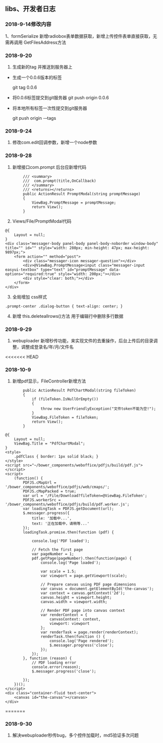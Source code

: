 ## libs、开发者日志


### 2018-9-14修改内容

1、formSerialize 新增radiobox表单数据获取，新增上传控件表单直接获取，无需再调用 GetFilesAddress方法

###  2018-9-20
 1. 生成新的tag 并推送到服务器上

* 生成一个0.0.6版本的标签

    git tag 0.0.6

* 将0.0.6标签提交到git服务器
     git push origin 0.0.6

* 将本地所有标签一次性提交到git服务器

    git push origin -–tags

### 2018-9-24
1. 修改com.edit回调参数，新增一个node参数


### 2018-9-28
1.  新增接口com.prompt
后台应新增代码 
~~~
        /// <summary>
        ///  com.prompt(title,OnCallback)
        /// </summary>
        /// <returns></returns>
        public ActionResult PromptModal(string promptMessage)
        {
            ViewBag.PromptMessage = promptMessage;
            return View();
        }
~~~

2. Views/File/PromptModal代码 
~~~
@{
    Layout = null;
}
<div class="messager-body panel-body panel-body-noborder window-body" title="" id="" style="width: 280px; min-height: 47px; max-height: 9897px;">
    <form action="" method="post">
        <div class="messager-icon messager-question"></div>
        <div>@ViewBag.PromptMessage<input class="messager-input easyui-textbox" type="text" id="promptMessage" data-options="required:true" style="width: 200px;"></div>
        <div style="clear: both;"></div>
    </form>
</div>
~~~

3. 全局增加 css样式
~~~
.prompt-center .dialog-button { text-align: center; }

~~~

4. 新增 this.deleteallrows()方法 用于编辑行中删除多行数据

### 2018-9-29
 
1. webuploader 新增秒传功能，来实现文件的去重操作，后台上传后的目录调整，调整成登录名/年/月/文件名

<<<<<<< HEAD
### 2018-10-9

1. 新增pdf显示，FileController新增方法
~~~
        public ActionResult PdfChartModal(string fileToken)
        {
            if (fileToken.IsNullOrEmpty())
            {
                throw new UserFriendlyException("文件token不能为空!");
            }
            ViewBag.FileToken = fileToken;
            return View();
        }
~~~

~~~
@{
    Layout = null;
    ViewBag.Title = "PdfChartModal";
}
<style>
    .pdfClass { border: 1px solid black; }
</style>
<script src="~/bower_components/weboffice/pdfjs/build/pdf.js"></script>
<script>
    (function() {
        PDFJS.cMapUrl = '/bower_components/weboffice/pdfjs/web/cmaps/';
        PDFJS.cMapPacked = true;
        var url = '/File/Download?fileToken=@ViewBag.FileToken';
        PDFJS.workerSrc = '/bower_components/weboffice/pdfjs/build/pdf.worker.js';
        var loadingTask = PDFJS.getDocument(url);
        $.messager.progress({
            title: '加载中...',
            text: '正在加载中，请稍等...'
        });
        loadingTask.promise.then(function (pdf) {

            console.log('PDF loaded');

            // Fetch the first page
            var pageNumber = 1;
            pdf.getPage(pageNumber).then(function(page) {
                console.log('Page loaded');

                var scale = 1.5;
                var viewport = page.getViewport(scale);

                // Prepare canvas using PDF page dimensions
                var canvas = document.getElementById('the-canvas');
                var context = canvas.getContext('2d');
                canvas.height = viewport.height;
                canvas.width = viewport.width;

                // Render PDF page into canvas context
                var renderContext = {
                    canvasContext: context,
                    viewport: viewport
                };
                var renderTask = page.render(renderContext);
                renderTask.then(function () {
                    console.log('Page rendered');
                    $.messager.progress('close');
                });
            });
        }, function (reason) {
            // PDF loading error
            console.error(reason);
            $.messager.progress('close');

        });
    })();
</script>
<div class="container-fluid text-center">
    <canvas id="the-canvas"></canvas>
</div>
~~~
=======
### 2018-9-30

1. 解决webuploader秒传bug，多个控件加载时，md5验证多次问题
